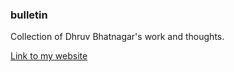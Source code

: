 ### bulletin
Collection of Dhruv Bhatnagar's work and thoughts.

[Link to my website](https://dhruvbhq.github.io/bulletin)
